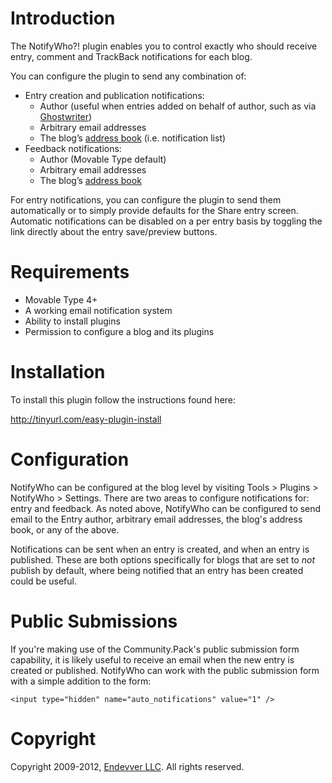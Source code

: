 # Introduction

The NotifyWho?! plugin enables you to control exactly who should receive
entry, comment and TrackBack notifications for each blog.

You can configure the plugin to send any combination of:

   * Entry creation and publication notifications:
       * Author (useful when entries added on behalf of author, such as via [Ghostwriter](https://plugins.movabletype.org/ghostwriter/))
       * Arbitrary email addresses
       * The blog’s [address book](https://movabletype.org/documentation/appendices/config-directives/enableaddressbook.html) (i.e. notification list)
   * Feedback notifications:
       * Author (Movable Type default)
       * Arbitrary email addresses
       * The blog’s [address book](https://movabletype.org/documentation/appendices/config-directives/enableaddressbook.html)

For entry notifications, you can configure the plugin to send them
automatically or to simply provide defaults for the Share entry screen.
Automatic notifications can be disabled on a per entry basis by toggling the
link directly about the entry save/preview buttons.

# Requirements

* Movable Type 4+
* A working email notification system
* Ability to install plugins
* Permission to configure a blog and its plugins

# Installation

To install this plugin follow the instructions found here:

http://tinyurl.com/easy-plugin-install

# Configuration

NotifyWho can be configured at the blog level by visiting Tools > Plugins > NotifyWho > Settings. There are two areas to configure notifications for: entry and feedback. As noted above, NotifyWho can be configured to send email to the Entry author, arbitrary email addresses, the blog's address book, or any of the above.

Notifications can be sent when an entry is created, and when an entry is published. These are both options specifically for blogs that are set to *not* publish by default, where being notified that an entry has been created could be useful.

# Public Submissions

If you're making use of the Community.Pack's public submission form capability, it is likely useful to receive an email when the new entry is created or published. NotifyWho can work with the public submission form with a simple addition to the form:

    <input type="hidden" name="auto_notifications" value="1" />

# Copyright

Copyright 2009-2012, [Endevver LLC](http://endevver.com). All rights reserved.
